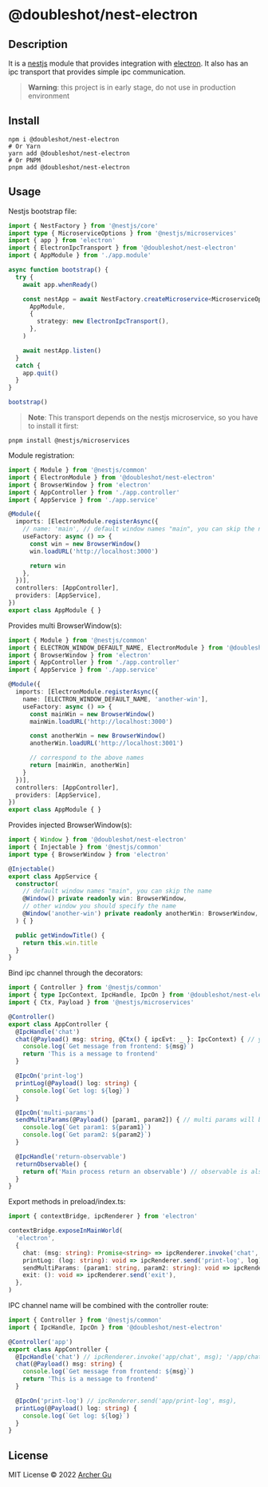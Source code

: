 # @doubleshot/nest-electron

## Description

It is a [nestjs](https://nestjs.com/) module that provides integration with [electron](https://www.electronjs.org/). It also has an ipc transport that provides simple ipc communication.

> **Warning**: this project is in early stage, do not use in production environment

## Install

```shell
npm i @doubleshot/nest-electron
# Or Yarn
yarn add @doubleshot/nest-electron
# Or PNPM
pnpm add @doubleshot/nest-electron
```

## Usage

Nestjs bootstrap file:

```ts
import { NestFactory } from '@nestjs/core'
import type { MicroserviceOptions } from '@nestjs/microservices'
import { app } from 'electron'
import { ElectronIpcTransport } from '@doubleshot/nest-electron'
import { AppModule } from './app.module'

async function bootstrap() {
  try {
    await app.whenReady()

    const nestApp = await NestFactory.createMicroservice<MicroserviceOptions>(
      AppModule,
      {
        strategy: new ElectronIpcTransport(),
      },
    )

    await nestApp.listen()
  }
  catch {
    app.quit()
  }
}

bootstrap()
```

> **Note**: This transport depends on the nestjs microservice, so you have to install it first:

```shell
pnpm install @nestjs/microservices
```

Module registration:

```ts
import { Module } from '@nestjs/common'
import { ElectronModule } from '@doubleshot/nest-electron'
import { BrowserWindow } from 'electron'
import { AppController } from './app.controller'
import { AppService } from './app.service'

@Module({
  imports: [ElectronModule.registerAsync({
    // name: 'main', // default window names "main", you can skip the name if only provide one window
    useFactory: async () => {
      const win = new BrowserWindow()
      win.loadURL('http://localhost:3000')

      return win
    },
  })],
  controllers: [AppController],
  providers: [AppService],
})
export class AppModule { }
```

Provides multi BrowserWindow(s):

```ts
import { Module } from '@nestjs/common'
import { ELECTRON_WINDOW_DEFAULT_NAME, ElectronModule } from '@doubleshot/nest-electron'
import { BrowserWindow } from 'electron'
import { AppController } from './app.controller'
import { AppService } from './app.service'

@Module({
  imports: [ElectronModule.registerAsync({
    name: [ELECTRON_WINDOW_DEFAULT_NAME, 'another-win'],
    useFactory: async () => {
      const mainWin = new BrowserWindow()
      mainWin.loadURL('http://localhost:3000')

      const anotherWin = new BrowserWindow()
      anotherWin.loadURL('http://localhost:3001')

      // correspond to the above names
      return [mainWin, anotherWin]
    }
  })],
  controllers: [AppController],
  providers: [AppService],
})
export class AppModule { }
```

Provides injected BrowserWindow(s):

```ts
import { Window } from '@doubleshot/nest-electron'
import { Injectable } from '@nestjs/common'
import type { BrowserWindow } from 'electron'

@Injectable()
export class AppService {
  constructor(
    // default window names "main", you can skip the name
    @Window() private readonly win: BrowserWindow,
    // other window you should specify the name
    @Window('another-win') private readonly anotherWin: BrowserWindow,
  ) { }

  public getWindowTitle() {
    return this.win.title
  }
}
```

Bind ipc channel through the decorators:

```ts
import { Controller } from '@nestjs/common'
import { type IpcContext, IpcHandle, IpcOn } from '@doubleshot/nest-electron'
import { Ctx, Payload } from '@nestjs/microservices'

@Controller()
export class AppController {
  @IpcHandle('chat')
  chat(@Payload() msg: string, @Ctx() { ipcEvt: _ }: IpcContext) { // you can get ipc event object from @Ctx decorator
    console.log(`Get message from frontend: ${msg}`)
    return 'This is a message to frontend'
  }

  @IpcOn('print-log')
  printLog(@Payload() log: string) {
    console.log(`Get log: ${log}`)
  }

  @IpcOn('multi-params')
  sendMultiParams(@Payload() [param1, param2]) { // multi params will be an array from ipc channel
    console.log(`Get param1: ${param1}`)
    console.log(`Get param2: ${param2}`)
  }

  @IpcHandle('return-observable')
  returnObservable() {
    return of('Main process return an observable') // observable is also supported
  }
}
```

Export methods in preload/index.ts:

```ts
import { contextBridge, ipcRenderer } from 'electron'

contextBridge.exposeInMainWorld(
  'electron',
  {
    chat: (msg: string): Promise<string> => ipcRenderer.invoke('chat', msg),
    printLog: (log: string): void => ipcRenderer.send('print-log', log),
    sendMultiParams: (param1: string, param2: string): void => ipcRenderer.send('multi-params', param1, param2),
    exit: (): void => ipcRenderer.send('exit'),
  },
)
```

IPC channel name will be combined with the controller route:

```ts
import { Controller } from '@nestjs/common'
import { IpcHandle, IpcOn } from '@doubleshot/nest-electron'

@Controller('app')
export class AppController {
  @IpcHandle('chat') // ipcRenderer.invoke('app/chat', msg); '/app/chat', 'app/chat/', '/app/chat/' are also available
  chat(@Payload() msg: string) {
    console.log(`Get message from frontend: ${msg}`)
    return 'This is a message to frontend'
  }

  @IpcOn('print-log') // ipcRenderer.send('app/print-log', msg),
  printLog(@Payload() log: string) {
    console.log(`Get log: ${log}`)
  }
}
```

## License

MIT License © 2022 [Archer Gu](https://github.com/archergu)
